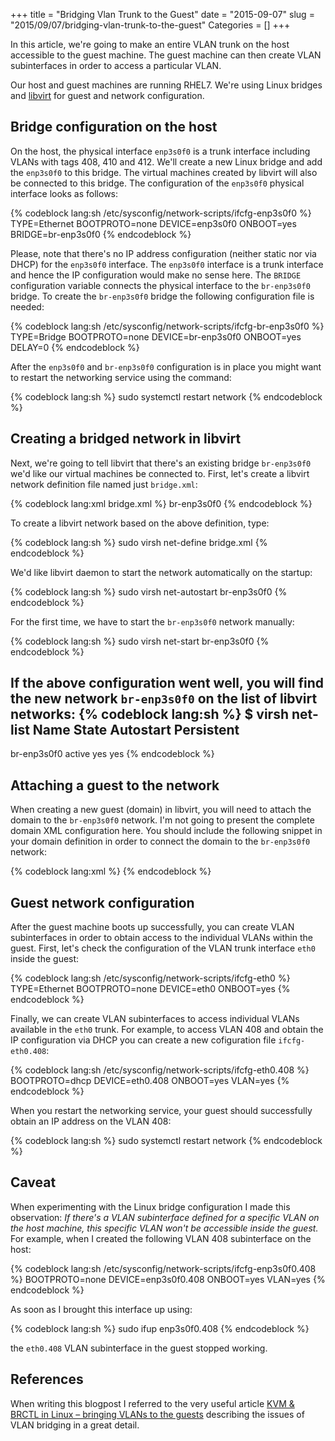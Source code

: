 +++
title = "Bridging Vlan Trunk to the Guest"
date = "2015-09-07"
slug = "2015/09/07/bridging-vlan-trunk-to-the-guest"
Categories = []
+++

In this article, we're going to make an entire VLAN trunk on the host accessible to the guest machine. The guest machine can then create VLAN subinterfaces in order to access a particular VLAN.

<!-- more -->

Our host and guest machines are running RHEL7. We're using Linux bridges and [libvirt](http://libvirt.org/ "libvirt") for guest and network configuration.

## Bridge configuration on the host

On the host, the physical interface `enp3s0f0` is a trunk interface including VLANs with tags 408, 410 and 412. We'll create a new Linux bridge and add the `enp3s0f0` to this bridge. The virtual machines created by libvirt will also be connected to this bridge. The configuration of the `enp3s0f0` physical interface looks as follows:

{% codeblock lang:sh /etc/sysconfig/network-scripts/ifcfg-enp3s0f0 %}
TYPE=Ethernet
BOOTPROTO=none
DEVICE=enp3s0f0
ONBOOT=yes
BRIDGE=br-enp3s0f0
{% endcodeblock %}

Please, note that there's no IP address configuration (neither static nor via DHCP) for the `enp3s0f0` interface. The `enp3s0f0` interface is a trunk interface and hence the IP configuration would make no sense here. The `BRIDGE` configuration variable connects the physical interface to the `br-enp3s0f0` bridge. To create the `br-enp3s0f0` bridge the following configuration file is needed:

{% codeblock lang:sh /etc/sysconfig/network-scripts/ifcfg-br-enp3s0f0 %}
TYPE=Bridge
BOOTPROTO=none
DEVICE=br-enp3s0f0
ONBOOT=yes
DELAY=0
{% endcodeblock %}

After the `enp3s0f0` and `br-enp3s0f0` configuration is in place you might want to restart the networking service using the command:

{% codeblock lang:sh %}
sudo systemctl restart network
{% endcodeblock %}

## Creating a bridged network in libvirt

Next, we're going to tell libvirt that there's an existing bridge `br-enp3s0f0` we'd like our virtual machines be connected to. First, let's create a libvirt network definition file named just `bridge.xml`:

{% codeblock lang:xml bridge.xml %}
<network>
  <name>br-enp3s0f0</name>
  <forward mode='bridge'/>
  <bridge name='br-enp3s0f0' />
</network>
{% endcodeblock %}

To create a libvirt network based on the above definition, type:

{% codeblock lang:sh %}
sudo virsh net-define bridge.xml
{% endcodeblock %}

We'd like libvirt daemon to start the network automatically on the startup:

{% codeblock lang:sh %}
sudo virsh net-autostart br-enp3s0f0
{% endcodeblock %}

For the first time, we have to start the `br-enp3s0f0` network manually:

{% codeblock lang:sh %}
sudo virsh net-start br-enp3s0f0
{% endcodeblock %}

If the above configuration went well, you will find the new network `br-enp3s0f0` on the list of libvirt networks:
{% codeblock lang:sh %}
$ virsh net-list
 Name                 State      Autostart     Persistent
----------------------------------------------------------
 br-enp3s0f0          active     yes           yes
{% endcodeblock %}

## Attaching a guest to the network

When creating a new guest (domain) in libvirt, you will need to attach the domain to the `br-enp3s0f0` network. I'm not going to present the complete domain XML configuration here. You should include the following snippet in your domain definition in order to connect the domain to the `br-enp3s0f0` network:

{% codeblock lang:xml %}
<interface type='network'>
  <source network='br-enp3s0f0'/>
  <forward mode='route'/>
  <model type='virtio'/>
</interface>
{% endcodeblock %}

## Guest network configuration

After the guest machine boots up successfully, you can create VLAN subinterfaces in order to obtain access to the individual VLANs within the guest. First, let's check the configuration of the VLAN trunk interface `eth0` inside the guest:

{% codeblock lang:sh /etc/sysconfig/network-scripts/ifcfg-eth0 %}
TYPE=Ethernet
BOOTPROTO=none
DEVICE=eth0
ONBOOT=yes
{% endcodeblock %}

Finally, we can create VLAN subinterfaces to access individual VLANs available in the `eth0` trunk. For example, to access VLAN 408 and obtain the IP configuration via DHCP you can create a new cofiguration file `ifcfg-eth0.408`:

{% codeblock lang:sh /etc/sysconfig/network-scripts/ifcfg-eth0.408 %}
BOOTPROTO=dhcp
DEVICE=eth0.408
ONBOOT=yes
VLAN=yes
{% endcodeblock %}

When you restart the networking service, your guest should successfully obtain an IP address on the VLAN 408:

{% codeblock lang:sh %}
sudo systemctl restart network
{% endcodeblock %}

## Caveat

When experimenting with the Linux bridge configuration I made this observation: *If there's a VLAN subinterface defined for a specific VLAN on the host machine, this specific VLAN won't be accessible inside the guest.* For example, when I created the following VLAN 408 subinterface on the host:

{% codeblock lang:sh /etc/sysconfig/network-scripts/ifcfg-enp3s0f0.408 %}
BOOTPROTO=none
DEVICE=enp3s0f0.408
ONBOOT=yes
VLAN=yes
{% endcodeblock %}

As soon as I brought this interface up using:

{% codeblock lang:sh %}
sudo ifup enp3s0f0.408
{% endcodeblock %}

the `eth0.408` VLAN subinterface in the guest stopped working.

## References

When writing this blogpost I referred to the very useful article [KVM & BRCTL in Linux – bringing VLANs to the guests](http://blog.davidvassallo.me/2012/05/05/kvm-brctl-in-linux-bringing-vlans-to-the-guests/) describing the issues of VLAN bridging in a great detail.
